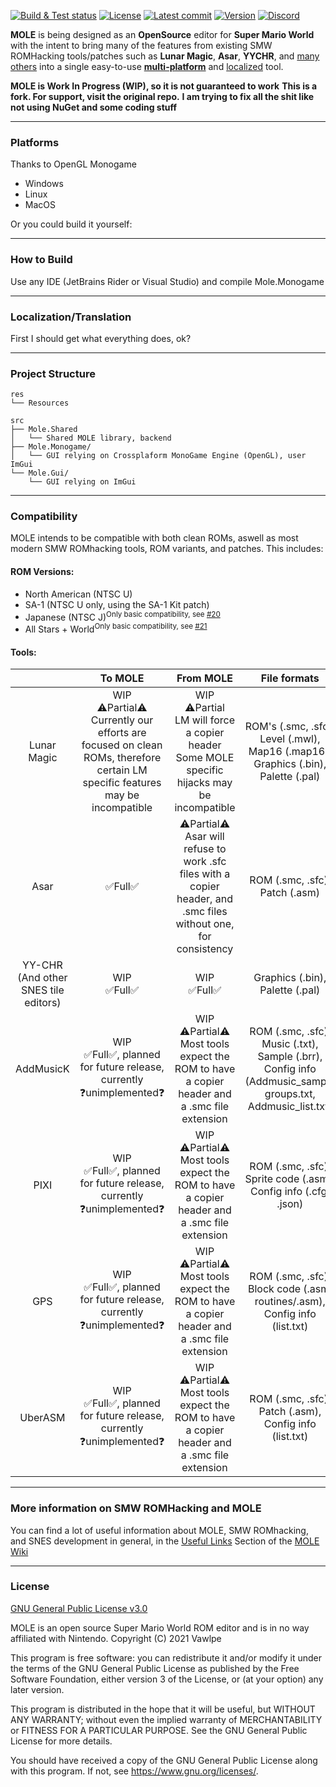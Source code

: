 [![Build & Test status](https://github.com/Vawlpe/MOLE/actions/workflows/build.yaml/badge.svg)](https://github.com/Vawlpe/MOLE/actions/workflows/build.yaml)
[![License](https://badgen.net/github/license/Vawlpe/MOLE)](./LICENSE.md)
[![Latest commit](https://img.shields.io/github/last-commit/Vawlpe/MOLE)](https://github.com/Vawlpe/MOLE/commits/)
[![Version](https://badge.fury.io/gh/Vawlpe%2FMOLE.svg)](https://github.com/Vawlpe/MOLE)
[![Discord](https://img.shields.io/discord/591914197219016707.svg?label=&logo=discord&logoColor=ffffff&color=7389D8&labelColor=6A7EC2)](https://discord.gg/hAGM9UPv4q)

**MOLE** is being designed as an **OpenSource**  editor for **Super Mario World** with the intent to bring many of the features from existing SMW ROMHacking tools/patches such as **Lunar Magic**, **Asar**, **YYCHR**, and [many others](#compatibility) into a single easy-to-use [**multi-platform**](#how-to-run) and [localized](#localizationtranslation) tool.

**MOLE is Work In Progress (WIP), so it is not guaranteed to work**
**This is a fork. For support, visit the original repo.**
**I am trying to fix all the shit like not using NuGet and some coding stuff**
___
### Platforms
Thanks to OpenGL Monogame
- Windows
- Linux
- MacOS

Or you could build it yourself:
___
### How to Build
Use any IDE (JetBrains Rider or Visual Studio) and compile Mole.Monogame
___
### Localization/Translation
First I should get what everything does, ok?
___
### Project Structure
```
res
└── Resources
    
src
├── Mole.Shared
│   └── Shared MOLE library, backend
├── Mole.Monogame/
│   └── GUI relying on Crossplaform MonoGame Engine (OpenGL), user ImGui
└── Mole.Gui/
    └── GUI relying on ImGui
```
___
### Compatibility
MOLE intends to be compatible with both clean ROMs, aswell as most modern SMW ROMhacking tools, ROM variants, and patches. This includes:
#### ROM Versions:
- North American (NTSC U)
- SA-1 (NTSC U only, using the SA-1 Kit patch)
- Japanese (NTSC J)<sup>Only basic compatibility, see [#20](/../../issues/20)</sup>
- All Stars + World<sup>Only basic compatibility, see [#21](/../../issues/20)</sup>
#### Tools:
|  | To MOLE | From MOLE | File formats |
|:---:|:---:|:---:|:---:|
| Lunar Magic | WIP<br>⚠️Partial⚠️<br>Currently our efforts are focused on clean ROMs, therefore certain LM specific features may be incompatible | WIP<br>⚠️Partial<br>LM will force a copier header<br>Some MOLE specific hijacks may be incompatible | ROM's (.smc, .sfc), Level (.mwl), Map16 (.map16), Graphics (.bin), Palette (.pal) |
| Asar | ✅Full✅ | ⚠️Partial⚠️<br>Asar will refuse to work .sfc files with a copier header, and .smc files without one, for consistency | ROM (.smc, .sfc), Patch (.asm) |
| YY-CHR (And other SNES tile editors) | WIP<br>✅Full✅ | WIP<br>✅Full✅ | Graphics (.bin), Palette (.pal) |
| AddMusicK | WIP<br>✅Full✅, planned for future release, currently ❓unimplemented❓ | WIP<br>⚠️Partial⚠️<br>Most tools expect the ROM to have a copier header and a .smc file extension | ROM (.smc, .sfc), Music (.txt), Sample (.brr), Config info (Addmusic_sample groups.txt, Addmusic_list.txt)|
| PIXI | WIP<br>✅Full✅, planned for future release, currently ❓unimplemented❓ | WIP<br>⚠️Partial⚠️<br>Most tools expect the ROM to have a copier header and a .smc file extension | ROM (.smc, .sfc), Sprite code (.asm), Config info (.cfg, .json) |
| GPS | WIP<br>✅Full✅, planned for future release, currently ❓unimplemented❓ | WIP<br>⚠️Partial⚠️<br>Most tools expect the ROM to have a copier header and a .smc file extension | ROM (.smc, .sfc), Block code (.asm, routines/.asm), Config info (list.txt) |
| UberASM | WIP<br>✅Full✅, planned for future release, currently ❓unimplemented❓ | WIP<br>⚠️Partial⚠️<br>Most tools expect the ROM to have a copier header and a .smc file extension | ROM (.smc, .sfc), Patch (.asm), Config info (list.txt) |
___
### More information on SMW ROMHacking and MOLE
You can find a lot of useful information about MOLE, SMW ROMhacking, and SNES development in general, in the [Useful Links](../../wiki/useful-links) Section of the [MOLE Wiki](../../wiki)
___
### License
[GNU General Public License v3.0](/LICENSE.md)

MOLE is an open source Super Mario World ROM editor and is in no way affiliated with Nintendo.
Copyright (C) 2021 Vawlpe

This program is free software: you can redistribute it and/or modify
it under the terms of the GNU General Public License as published by
the Free Software Foundation, either version 3 of the License, or
(at your option) any later version.

This program is distributed in the hope that it will be useful,
but WITHOUT ANY WARRANTY; without even the implied warranty of
MERCHANTABILITY or FITNESS FOR A PARTICULAR PURPOSE.  See the
GNU General Public License for more details.

You should have received a copy of the GNU General Public License
along with this program.  If not, see <https://www.gnu.org/licenses/>.
